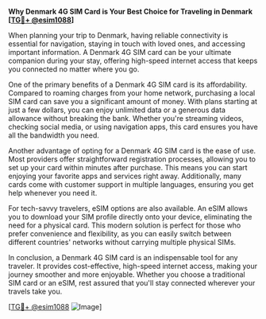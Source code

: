 **Why Denmark 4G SIM Card is Your Best Choice for Traveling in Denmark [[TG💪+ @esim1088](https://t.me/s/esim1088)]**

When planning your trip to Denmark, having reliable connectivity is essential for navigation, staying in touch with loved ones, and accessing important information. A Denmark 4G SIM card can be your ultimate companion during your stay, offering high-speed internet access that keeps you connected no matter where you go.

One of the primary benefits of a Denmark 4G SIM card is its affordability. Compared to roaming charges from your home network, purchasing a local SIM card can save you a significant amount of money. With plans starting at just a few dollars, you can enjoy unlimited data or a generous data allowance without breaking the bank. Whether you're streaming videos, checking social media, or using navigation apps, this card ensures you have all the bandwidth you need.

Another advantage of opting for a Denmark 4G SIM card is the ease of use. Most providers offer straightforward registration processes, allowing you to set up your card within minutes after purchase. This means you can start enjoying your favorite apps and services right away. Additionally, many cards come with customer support in multiple languages, ensuring you get help whenever you need it.

For tech-savvy travelers, eSIM options are also available. An eSIM allows you to download your SIM profile directly onto your device, eliminating the need for a physical card. This modern solution is perfect for those who prefer convenience and flexibility, as you can easily switch between different countries' networks without carrying multiple physical SIMs.

In conclusion, a Denmark 4G SIM card is an indispensable tool for any traveler. It provides cost-effective, high-speed internet access, making your journey smoother and more enjoyable. Whether you choose a traditional SIM card or an eSIM, rest assured that you'll stay connected wherever your travels take you. 

[[TG💪+ @esim1088](https://t.me/s/esim1088) ![Image](https://i.postimg.cc/Y0z9fWf4/image.png)]